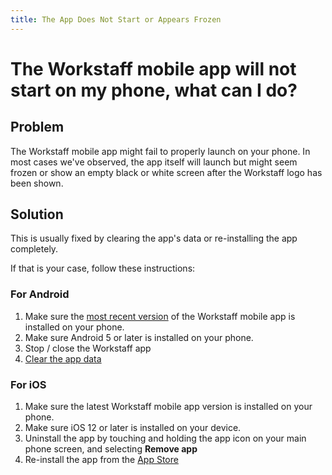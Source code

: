 ```yaml
---
title: The App Does Not Start or Appears Frozen
---
```

# The Workstaff mobile app will not start on my phone, what can I do?

## Problem

The Workstaff mobile app might fail to properly launch on your phone. In most cases we've observed, the app itself will launch but might seem frozen or show an empty black or white screen after the Workstaff logo has been shown.

## Solution

This is usually fixed by clearing the app's data or re-installing the app completely. 

If that is your case, follow these instructions:

### For Android

1. Make sure the [most recent version](https://play.google.com/store/apps/details?id=app.workstaff) of the Workstaff mobile app is installed on your phone.
2. Make sure Android 5 or later is installed on your phone.
3. Stop / close the Workstaff app
4. [Clear the app data](./clear-workstaff-mobile-app-data.md)


### For iOS

1. Make sure the latest Workstaff mobile app version is installed on your phone.
2. Make sure iOS 12 or later is installed on your device.
3. Uninstall the app by touching and holding the app icon on your main phone screen, and selecting **Remove app**
4. Re-install the app from the [App Store](https://apps.apple.com/us/app/workstaff/id1458402928?ls=1)
